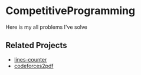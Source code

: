 # CompetitiveProgramming

Here is my all problems I've solve

## Related Projects

- [lines-counter](https://github.com/AliOsm/lines-counter)
- [codeforces2pdf](https://github.com/AliOsm/codeforces2pdf)
